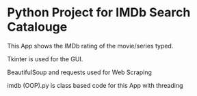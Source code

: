 # Python Project for IMDb Search Catalouge 

This App shows the IMDb rating of the movie/series typed.

Tkinter is used for the GUI.

BeautifulSoup and requests used for Web Scraping

imdb (OOP).py is class based code for this App with threading 

